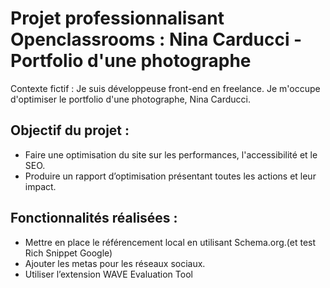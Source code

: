 # Projet professionnalisant Openclassrooms : Nina Carducci - Portfolio d'une photographe

Contexte fictif : Je suis développeuse front-end en freelance. Je m'occupe d'optimiser le portfolio d'une photographe, Nina Carducci.

## Objectif du projet :
- Faire une optimisation du site sur les performances, l'accessibilité et le SEO.
- Produire un rapport d’optimisation présentant toutes les actions et leur impact.

## Fonctionnalités réalisées :
- Mettre en place le référencement local en utilisant Schema.org.(et test Rich Snippet Google)
- Ajouter les metas pour les réseaux sociaux.
- Utiliser l’extension WAVE Evaluation Tool
